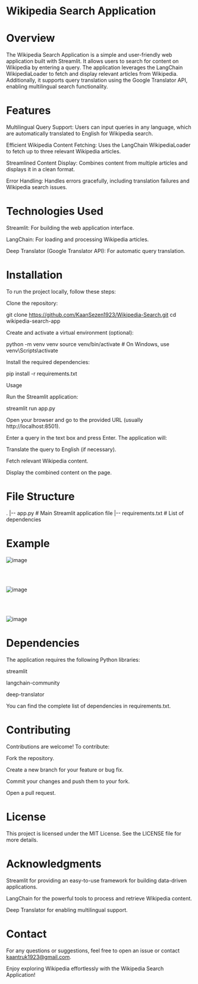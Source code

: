 # Wikipedia Search Application

# Overview

The Wikipedia Search Application is a simple and user-friendly web application built with Streamlit. It allows users to search for content on Wikipedia by entering a query. The application leverages the LangChain WikipediaLoader to fetch and display relevant articles from Wikipedia. Additionally, it supports query translation using the Google Translator API, enabling multilingual search functionality.

# Features

Multilingual Query Support: Users can input queries in any language, which are automatically translated to English for Wikipedia search.

Efficient Wikipedia Content Fetching: Uses the LangChain WikipediaLoader to fetch up to three relevant Wikipedia articles.

Streamlined Content Display: Combines content from multiple articles and displays it in a clean format.

Error Handling: Handles errors gracefully, including translation failures and Wikipedia search issues.

# Technologies Used

Streamlit: For building the web application interface.

LangChain: For loading and processing Wikipedia articles.

Deep Translator (Google Translator API): For automatic query translation.

# Installation

To run the project locally, follow these steps:



Clone the repository:

git clone https://github.com/KaanSezen1923/Wikipedia-Search.git
cd wikipedia-search-app

Create and activate a virtual environment (optional):

python -m venv venv
source venv/bin/activate  # On Windows, use venv\Scripts\activate

Install the required dependencies:

pip install -r requirements.txt

Usage

Run the Streamlit application:

streamlit run app.py

Open your browser and go to the provided URL (usually http://localhost:8501).

Enter a query in the text box and press Enter. The application will:

Translate the query to English (if necessary).

Fetch relevant Wikipedia content.

Display the combined content on the page.

# File Structure

.
|-- app.py                  # Main Streamlit application file
|-- requirements.txt        # List of dependencies

# Example

![image](https://github.com/user-attachments/assets/43daa568-6425-4280-8922-c901f8ca7258)

<br></br>

![image](https://github.com/user-attachments/assets/b9254b2b-1191-4e44-a9a0-41164001ecf5)

<br></br>

![image](https://github.com/user-attachments/assets/7c06680d-6009-468f-abe3-05ad6175f791)




# Dependencies

The application requires the following Python libraries:

streamlit

langchain-community

deep-translator

You can find the complete list of dependencies in requirements.txt.

# Contributing

Contributions are welcome! To contribute:

Fork the repository.

Create a new branch for your feature or bug fix.

Commit your changes and push them to your fork.

Open a pull request.

# License

This project is licensed under the MIT License. See the LICENSE file for more details.

# Acknowledgments

Streamlit for providing an easy-to-use framework for building data-driven applications.

LangChain for the powerful tools to process and retrieve Wikipedia content.

Deep Translator for enabling multilingual support.

# Contact

For any questions or suggestions, feel free to open an issue or contact kaantruk1923@gmail.com.

Enjoy exploring Wikipedia effortlessly with the Wikipedia Search Application!
